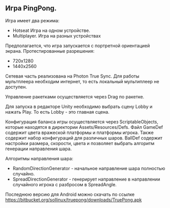 ## Игра PingPong.

Игра имеет два режима: 
- Hotseat
	Игра на одном устройстве.
- Multiplayer.
	Игра на разных устройствах

Предполагается, что игра запускается с портретной ориентацией экрана.
Протестированные разрешения:
- 720x1280
- 1440x2560

Сетевая часть реализована на Photon True Sync. Для работы мультплеера необходим интернет, то есть локальный мультиплеер не доступен.

Управление ракетками осуществляется через Drag по ракетке.

Для запуска в редакторе Unity необходимо выбрать сцену Lobby и нажать Play. То есть Lobby - это главная сцена.

Конфигурация баланса игры осуществляется через ScriptableObjects, которые находятся в директории Assets/Resources/Defs.
Файл GameDef содержит цвета вражеской платформы и платформы игрока. Также содержит набор конфигураций для различных шаров.
BallDef содержит настройки размера, скорости, цвета и позволяет выбрать алгоритм генерации направления шара.

Алгоритмы направления шара:
- RandomDirectionGenerator - начальное направление шара полностью случайно.
- SpreadDirectionGenerator - генерирует направление в направлении случайного игрока с разбросом в SpreadAngle.

Последнюю версию для Android можно скачать по ссылке https://bitbucket.org/sollinux/truepong/downloads/TruePong.apk